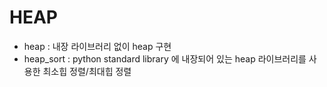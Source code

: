 # HEAP

- heap : 내장 라이브러리 없이 heap 구현
- heap_sort : python standard library 에 내장되어 있는 heap 라이브러리를 사용한 최소힙 정렬/최대힙 정렬